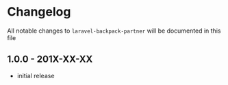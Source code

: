 # Changelog

All notable changes to `laravel-backpack-partner` will be documented in this file

## 1.0.0 - 201X-XX-XX

- initial release
